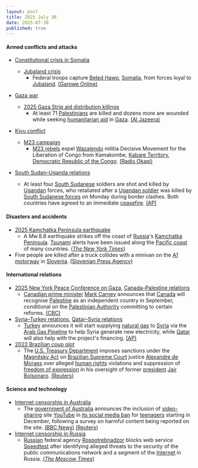 ```yaml
---
layout: post
title: 2025 July 30
date: 2025-07-30
published: true
---
```



#### Armed conflicts and attacks

* [Constitutional crisis in Somalia](https://en.wikipedia.org/wiki/Constitutional_crisis_in_Somalia "Constitutional crisis in Somalia")
  * [Jubaland crisis](https://en.wikipedia.org/wiki/Jubaland_crisis "Jubaland crisis")
    * Federal troops capture [Beled Hawo](https://en.wikipedia.org/wiki/Beled_Hawo "Beled Hawo"), [Somalia](https://en.wikipedia.org/wiki/Somalia "Somalia"), from forces loyal to [Jubaland](https://en.wikipedia.org/wiki/Jubaland "Jubaland"). [(Garowe Online)](https://www.garoweonline.com/en/news/somalia/federal-forces-seize-beled-hawo-from-jubaland-escalating-somalia-s-internal-power-struggle)

* [Gaza war](https://en.wikipedia.org/wiki/Gaza_war "Gaza war")
  * [2025 Gaza Strip aid distribution killings](https://en.wikipedia.org/wiki/2025_Gaza_Strip_aid_distribution_killings "2025 Gaza Strip aid distribution killings")
    * At least 71 [Palestinians](https://en.wikipedia.org/wiki/Palestinians "Palestinians") are killed and dozens more are wounded while seeking [humanitarian aid](https://en.wikipedia.org/wiki/Humanitarian_aid "Humanitarian aid") in [Gaza](https://en.wikipedia.org/wiki/Gaza_Strip "Gaza Strip"). [(Al Jazeera)](https://www.aljazeera.com/news/2025/7/30/more-than-70-aid-seekers-killed-as-starvation-worsens-in-gaza)
* [Kivu conflict](https://en.wikipedia.org/wiki/Kivu_conflict "Kivu conflict")
  * [M23 campaign](https://en.wikipedia.org/wiki/M23_campaign_%282022%E2%80%93present%29 "M23 campaign (2022–present)")
    * [M23 rebels](https://en.wikipedia.org/wiki/March_23_Movement "March 23 Movement") expel [Wazalendo](https://en.wikipedia.org/wiki/Wazalendo "Wazalendo") militia Decisive Movement for the Liberation of Congo from Kamakombe, [Kabare Territory](https://en.wikipedia.org/wiki/Kabare_Territory "Kabare Territory"), [Democratic Republic of the Congo](https://en.wikipedia.org/wiki/Democratic_Republic_of_the_Congo "Democratic Republic of the Congo"). [(Radio Okapi)](https://www.radiookapi.net/2025/07/30/actualite/securite/sud-kivu-affrontements-entre-la-coalition-m23-afc-rdf-et-les-wazalendo)
* [South Sudan–Uganda relations](https://en.wikipedia.org/wiki/South_Sudan%E2%80%93Uganda_relations "South Sudan–Uganda relations")
  * At least four [South Sudanese](https://en.wikipedia.org/wiki/South_Sudan "South Sudan") soldiers are shot and killed by [Ugandan](https://en.wikipedia.org/wiki/Uganda "Uganda") forces, who retaliated after a [Ugandan soldier](https://en.wikipedia.org/wiki/Uganda_People%27s_Defence_Force "Uganda People's Defence Force") was killed by [South Sudanese forces](https://en.wikipedia.org/wiki/South_Sudan_People%27s_Defence_Forces "South Sudan People's Defence Forces") on Monday during border clashes. Both countries have agreed to an immediate [ceasefire](https://en.wikipedia.org/wiki/Ceasefire "Ceasefire"). [(AP)](https://apnews.com/article/uganda-south-sudan-border-military-clash-6a7b0cec647c4c02d3724c45d213fcaf)

#### Disasters and accidents

* [2025 Kamchatka Peninsula earthquake](https://en.wikipedia.org/wiki/2025_Kamchatka_Peninsula_earthquake "2025 Kamchatka Peninsula earthquake")
  * A Mw 8.8 earthquake strikes off the coast of [Russia](https://en.wikipedia.org/wiki/Russia "Russia")'s [Kamchatka Peninsula](https://en.wikipedia.org/wiki/Kamchatka_Peninsula "Kamchatka Peninsula"). [Tsunami](https://en.wikipedia.org/wiki/Tsunami "Tsunami") alerts have been issued along the [Pacific coast](https://en.wikipedia.org/wiki/Pacific_coast "Pacific coast") of many countries. [(*The New York Times*)](https://www.nytimes.com/2025/07/29/world/japan-earthquake-tsunami-north-pacific-ocean.html)
* Five people are killed after a truck collides with a minivan on the [A1 motorway](https://en.wikipedia.org/wiki/A1_motorway_%28Slovenia%29 "A1 motorway (Slovenia)") in [Slovenia](https://en.wikipedia.org/wiki/Slovenia "Slovenia"). [(Slovenian Press Agency)](https://english.sta.si/3452413/five-foreigners-killed-in-car-crash-on-stajerska-motorway)

#### International relations

* [2025 New York Peace Conference on Gaza](https://en.wikipedia.org/wiki/2025_New_York_Peace_Conference_on_Gaza "2025 New York Peace Conference on Gaza"), [Canada–Palestine relations](https://en.wikipedia.org/wiki/Canada%E2%80%93Palestine_relations "Canada–Palestine relations")
  * [Canadian prime minister](https://en.wikipedia.org/wiki/Prime_Minister_of_Canada "Prime Minister of Canada") [Mark Carney](https://en.wikipedia.org/wiki/Mark_Carney "Mark Carney") announces that [Canada](https://en.wikipedia.org/wiki/Canada "Canada") will recognise [Palestine](https://en.wikipedia.org/wiki/Palestine "Palestine") as an independent country in September, conditional on the [Palestinian Authority](https://en.wikipedia.org/wiki/Palestinian_National_Authority "Palestinian National Authority") committing to certain reforms. [(CBC)](https://www.cbc.ca/news/politics/carney-canada-recognize-palestinian-state-conditions-1.7597525)
* [Syria–Turkey relations](https://en.wikipedia.org/wiki/Syria%E2%80%93Turkey_relations "Syria–Turkey relations"), [Qatar–Syria relations](https://en.wikipedia.org/wiki/Qatar%E2%80%93Syria_relations "Qatar–Syria relations")
  * [Turkey](https://en.wikipedia.org/wiki/Turkey "Turkey") announces it will start supplying [natural gas](https://en.wikipedia.org/wiki/Natural_gas "Natural gas") to [Syria](https://en.wikipedia.org/wiki/Syria "Syria") via the [Arab Gas Pipeline](https://en.wikipedia.org/wiki/Arab_Gas_Pipeline "Arab Gas Pipeline") to help Syria generate new electricity, while [Qatar](https://en.wikipedia.org/wiki/Qatar "Qatar") will also help with the project's financing. [(AP)](https://apnews.com/article/turkey-syria-electricity-natural-gas-export-760c328b2c5b9603cc7607336864d4af)
* [2022 Brazilian coup plot](https://en.wikipedia.org/wiki/2022_Brazilian_coup_plot "2022 Brazilian coup plot")
  * The [U.S. Treasury Department](https://en.wikipedia.org/wiki/U.S._Treasury_Department "U.S. Treasury Department") imposes sanctions under the [Magnitsky Act](https://en.wikipedia.org/wiki/Magnitsky_Act "Magnitsky Act") on [Brazilian Supreme Court](https://en.wikipedia.org/wiki/Brazilian_Supreme_Court "Brazilian Supreme Court") justice [Alexandre de Moraes](https://en.wikipedia.org/wiki/Alexandre_de_Moraes "Alexandre de Moraes") over alleged [human rights](https://en.wikipedia.org/wiki/Human_rights "Human rights") violations and suppression of [freedom of expression](https://en.wikipedia.org/wiki/Freedom_of_speech "Freedom of speech") in his oversight of former [president](https://en.wikipedia.org/wiki/President_of_Brazil "President of Brazil") [Jair Bolsonaro](https://en.wikipedia.org/wiki/Jair_Bolsonaro "Jair Bolsonaro"). [(Reuters)](https://www.reuters.com/world/americas/us-imposes-sanctions-brazilian-high-court-judge-2025-07-30/)

#### Science and technology

* [Internet censorship in Australia](https://en.wikipedia.org/wiki/Internet_censorship_in_Australia "Internet censorship in Australia")
  * The [government of Australia](https://en.wikipedia.org/wiki/Government_of_Australia "Government of Australia") announces the inclusion of [video-sharing](https://en.wikipedia.org/wiki/Video-sharing "Video-sharing") site [YouTube](https://en.wikipedia.org/wiki/YouTube "YouTube") in [its social media ban](https://en.wikipedia.org/wiki/Online_Safety_Amendment "Online Safety Amendment") for [teenagers](https://en.wikipedia.org/wiki/Teenagers "Teenagers") starting in December, following a survey on harmful content being reported on the site. [(BBC News)](https://www.bbc.com/news/articles/cpv0zkxx0njo) [(Reuters)](https://www.reuters.com/legal/litigation/australia-widens-teen-social-media-ban-youtube-scraps-exemption-2025-07-29/)
* [Internet censorship in Russia](https://en.wikipedia.org/wiki/Internet_censorship_in_Russia "Internet censorship in Russia")
  * [Russian](https://en.wikipedia.org/wiki/Russia "Russia") federal agency [Rospotrebnadzor](https://en.wikipedia.org/wiki/Rospotrebnadzor "Rospotrebnadzor") blocks web service [Speedtest](https://en.wikipedia.org/wiki/Speedtest.net "Speedtest.net") after identifying alleged threats to the security of the public communications network and a segment of the [Internet](https://en.wikipedia.org/wiki/Internet "Internet") in Russia. [(*The Moscow Times*)](https://www.moscowtimes.ru/2025/07/30/vrossii-zablokirovali-servis-izmereniya-skorosti-interneta-nafone-massovih-blokirovok-a170254)
